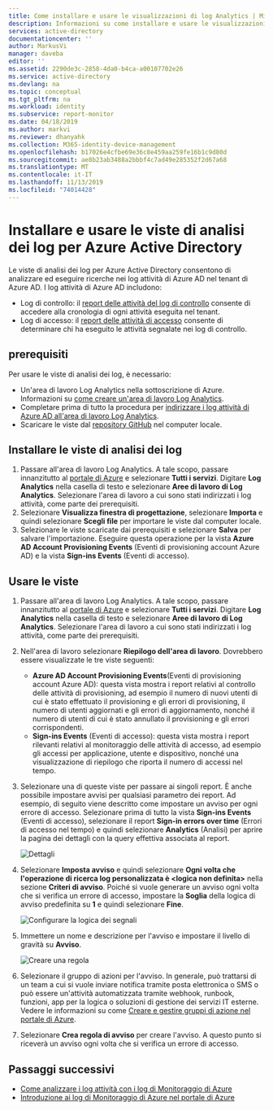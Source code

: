 ```yaml
---
title: Come installare e usare le visualizzazioni di log Analytics | Microsoft Docs
description: Informazioni su come installare e usare le visualizzazioni di log Analytics per Azure Active Directory
services: active-directory
documentationcenter: ''
author: MarkusVi
manager: daveba
editor: ''
ms.assetid: 2290de3c-2858-4da0-b4ca-a00107702e26
ms.service: active-directory
ms.devlang: na
ms.topic: conceptual
ms.tgt_pltfrm: na
ms.workload: identity
ms.subservice: report-monitor
ms.date: 04/18/2019
ms.author: markvi
ms.reviewer: dhanyahk
ms.collection: M365-identity-device-management
ms.openlocfilehash: b17026e4cfbe69e36c8e459aa259fe16b1c9d80d
ms.sourcegitcommit: ae8b23ab3488a2bbbf4c7ad49e285352f2d67a68
ms.translationtype: MT
ms.contentlocale: it-IT
ms.lasthandoff: 11/13/2019
ms.locfileid: "74014428"
---
```

# <a name="install-and-use-the-log-analytics-views-for-azure-active-directory"></a>Installare e usare le viste di analisi dei log per Azure Active Directory

Le viste di analisi dei log per Azure Active Directory consentono di analizzare ed eseguire ricerche nei log attività di Azure AD nel tenant di Azure AD. I log attività di Azure AD includono:

* Log di controllo: il [report delle attività del log di controllo](concept-audit-logs.md) consente di accedere alla cronologia di ogni attività eseguita nel tenant.
* Log di accesso: il [report delle attività di accesso](concept-sign-ins.md) consente di determinare chi ha eseguito le attività segnalate nei log di controllo.

## <a name="prerequisites"></a>prerequisiti

Per usare le viste di analisi dei log, è necessario:

* Un'area di lavoro Log Analytics nella sottoscrizione di Azure. Informazioni su [come creare un'area di lavoro Log Analytics](https://docs.microsoft.com/azure/log-analytics/log-analytics-quick-create-workspace).
* Completare prima di tutto la procedura per [indirizzare i log attività di Azure AD all'area di lavoro Log Analytics](howto-integrate-activity-logs-with-log-analytics.md).
* Scaricare le viste dal [repository GitHub](https://aka.ms/AADLogAnalyticsviews) nel computer locale.

## <a name="install-the-log-analytics-views"></a>Installare le viste di analisi dei log

1. Passare all'area di lavoro Log Analytics. A tale scopo, passare innanzitutto al [portale di Azure](https://portal.azure.com) e selezionare **Tutti i servizi**. Digitare **Log Analytics** nella casella di testo e selezionare **Aree di lavoro di Log Analytics**. Selezionare l'area di lavoro a cui sono stati indirizzati i log attività, come parte dei prerequisiti.
2. Selezionare **Visualizza finestra di progettazione**, selezionare **Importa** e quindi selezionare **Scegli file** per importare le viste dal computer locale.
3. Selezionare le viste scaricate dai prerequisiti e selezionare **Salva** per salvare l'importazione. Eseguire questa operazione per la vista **Azure AD Account Provisioning Events** (Eventi di provisioning account Azure AD) e la vista **Sign-ins Events** (Eventi di accesso).

## <a name="use-the-views"></a>Usare le viste

1. Passare all'area di lavoro Log Analytics. A tale scopo, passare innanzitutto al [portale di Azure](https://portal.azure.com) e selezionare **Tutti i servizi**. Digitare **Log Analytics** nella casella di testo e selezionare **Aree di lavoro di Log Analytics**. Selezionare l'area di lavoro a cui sono stati indirizzati i log attività, come parte dei prerequisiti.

2. Nell'area di lavoro selezionare **Riepilogo dell'area di lavoro**. Dovrebbero essere visualizzate le tre viste seguenti:

    * **Azure AD Account Provisioning Events**(Eventi di provisioning account Azure AD): questa vista mostra i report relativi al controllo delle attività di provisioning, ad esempio il numero di nuovi utenti di cui è stato effettuato il provisioning e gli errori di provisioning, il numero di utenti aggiornati e gli errori di aggiornamento, nonché il numero di utenti di cui è stato annullato il provisioning e gli errori corrispondenti.    
    * **Sign-ins Events** (Eventi di accesso): questa vista mostra i report rilevanti relativi al monitoraggio delle attività di accesso, ad esempio gli accessi per applicazione, utente e dispositivo, nonché una visualizzazione di riepilogo che riporta il numero di accessi nel tempo.

3. Selezionare una di queste viste per passare ai singoli report. È anche possibile impostare avvisi per qualsiasi parametro dei report. Ad esempio, di seguito viene descritto come impostare un avviso per ogni errore di accesso. Selezionare prima di tutto la vista **Sign-ins Events** (Eventi di accesso), selezionare il report **Sign-in errors over time** (Errori di accesso nel tempo) e quindi selezionare **Analytics** (Analisi) per aprire la pagina dei dettagli con la query effettiva associata al report. 

    ![Dettagli](./media/howto-install-use-log-analytics-views/details.png)


4. Selezionare **Imposta avviso** e quindi selezionare **Ogni volta che l'operazione di ricerca log personalizzata è &lt;logica non definita&gt;** nella sezione **Criteri di avviso**. Poiché si vuole generare un avviso ogni volta che si verifica un errore di accesso, impostare la **Soglia** della logica di avviso predefinita su **1** e quindi selezionare **Fine**. 

    ![Configurare la logica dei segnali](./media/howto-install-use-log-analytics-views/configure-signal-logic.png)

5. Immettere un nome e descrizione per l'avviso e impostare il livello di gravità su **Avviso**.

    ![Creare una regola](./media/howto-install-use-log-analytics-views/create-rule.png)

6. Selezionare il gruppo di azioni per l'avviso. In generale, può trattarsi di un team a cui si vuole inviare notifica tramite posta elettronica o SMS o può essere un'attività automatizzata tramite webhook, runbook, funzioni, app per la logica o soluzioni di gestione dei servizi IT esterne. Vedere le informazioni su come [Creare e gestire gruppi di azione nel portale di Azure](https://docs.microsoft.com/azure/monitoring-and-diagnostics/monitoring-action-groups).

7. Selezionare **Crea regola di avviso** per creare l'avviso. A questo punto si riceverà un avviso ogni volta che si verifica un errore di accesso.

## <a name="next-steps"></a>Passaggi successivi

* [Come analizzare i log attività con i log di Monitoraggio di Azure](howto-analyze-activity-logs-log-analytics.md)
* [Introduzione ai log di Monitoraggio di Azure nel portale di Azure](https://docs.microsoft.com/azure/log-analytics/query-language/get-started-analytics-portal)